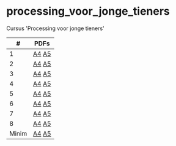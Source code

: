 # processing_voor_jonge_tieners

Cursus 'Processing voor jonge tieners'

#|PDFs
---|---
1|[A4](Boeken/Boek_1.pdf) [A5](Boeken/Boekje_1.pdf)
2|[A4](Boeken/Boek_2.pdf) [A5](Boeken/Boekje_2.pdf)
3|[A4](Boeken/Boek_3.pdf) [A5](Boeken/Boekje_3.pdf)
4|[A4](Boeken/Boek_4.pdf) [A5](Boeken/Boekje_4.pdf)
5|[A4](Boeken/Boek_5.pdf) [A5](Boeken/Boekje_5.pdf)
6|[A4](Boeken/Boek_6.pdf) [A5](Boeken/Boekje_6.pdf)
7|[A4](Boeken/Boek_7.pdf) [A5](Boeken/Boekje_7.pdf)
8|[A4](Boeken/Boek_8.pdf) [A5](Boeken/Boekje_8.pdf)
Minim|[A4](Boeken/Boek_Minim.pdf) [A5](Boeken/Boekje_Minim.pdf)
